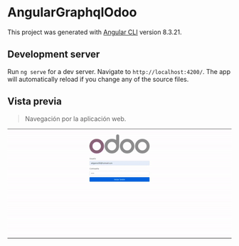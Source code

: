 # AngularGraphqlOdoo

This project was generated with [Angular CLI](https://github.com/angular/angular-cli) version 8.3.21.

## Development server

Run `ng serve` for a dev server. Navigate to `http://localhost:4200/`. The app will automatically reload if you change any of the source files.

## Vista previa

> Navegación por la aplicación web.

![Preview](./screenshots/preview.gif)
